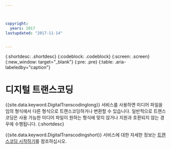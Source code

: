 ```yaml
---



copyright:
  years: 2017
lastupdated: "2017-11-14"


---
```


{:shortdesc: .shortdesc}
{:codeblock: .codeblock}
{:screen: .screen}
{:new_window: target="_blank"}
{:pre: .pre}
{:table: .aria-labeledby="caption"}


# 디지털 트랜스코딩

{{site.data.keyword.DigitalTranscodinglong}} 서비스를 사용하면 미디어 파일을 임의 형식에서 다른 형식으로 트랜스코딩하거나 변환할 수 있습니다. 일반적으로 트랜스코딩은 사용 가능한 미디어 파일이 원하는 형식에 맞지 않거나 지원과 호환되지 않는 경우에 수행됩니다.
{:shortdesc}

{{site.data.keyword.DigitalTranscodingshort}} 서비스에 대한 자세한 정보는 [트랜스코딩 시작하기](/docs/infrastructure/digital-transcoding/tc_index.html)를 참조하십시오.
